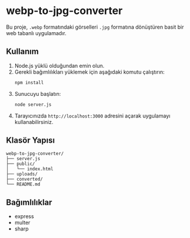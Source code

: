 # webp-to-jpg-converter

Bu proje, `.webp` formatındaki görselleri `.jpg` formatına dönüştüren basit bir web tabanlı uygulamadır.

## Kullanım

1. Node.js yüklü olduğundan emin olun.
2. Gerekli bağımlılıkları yüklemek için aşağıdaki komutu çalıştırın:
   ```bash
   npm install
   ```
3. Sunucuyu başlatın:
   ```bash
   node server.js
   ```
4. Tarayıcınızda `http://localhost:3000` adresini açarak uygulamayı kullanabilirsiniz.

## Klasör Yapısı

```
webp-to-jpg-converter/
├── server.js
├── public/
│   └── index.html
├── uploads/
├── converted/
└── README.md
```

## Bağımlılıklar

- express
- multer
- sharp
